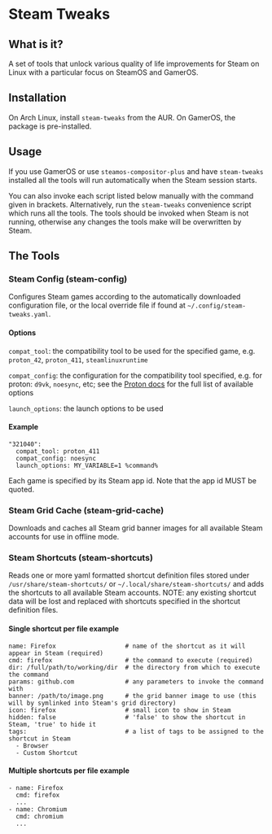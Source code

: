 # Steam Tweaks

## What is it?
A set of tools that unlock various quality of life improvements for Steam on Linux with a particular focus on SteamOS and GamerOS.

## Installation
On Arch Linux, install `steam-tweaks` from the AUR. On GamerOS, the package is pre-installed.

## Usage
If you use GamerOS or use `steamos-compositor-plus` and have `steam-tweaks` installed all the tools will run automatically when the Steam session starts.

You can also invoke each script listed below manually with the command given in brackets. Alternatively, run the `steam-tweaks` convenience script which runs all the tools. The tools should be invoked when Steam is not running, otherwise any changes the tools make will be overwritten by Steam.

## The Tools
### Steam Config (steam-config)
Configures Steam games according to the automatically downloaded configuration file, or the local override file if found at `~/.config/steam-tweaks.yaml`.

#### Options
`compat_tool`: the compatibility tool to be used for the specified game, e.g. `proton_42`, `proton_411`, `steamlinuxruntime`

`compat_config`: the configuration for the compatibility tool specified, e.g. for proton: `d9vk`, `noesync`, etc; see the [Proton docs](https://github.com/ValveSoftware/Proton#runtime-config-options) for the full list of available options

`launch_options`: the launch options to be used

#### Example
```
"321040":
  compat_tool: proton_411
  compat_config: noesync
  launch_options: MY_VARIABLE=1 %command%
```

Each game is specified by its Steam app id. Note that the app id MUST be quoted.

### Steam Grid Cache (steam-grid-cache)
Downloads and caches all Steam grid banner images for all available Steam accounts for use in offline mode.

### Steam Shortcuts (steam-shortcuts)
Reads one or more yaml formatted shortcut definition files stored under `/usr/share/steam-shortcuts/` or `~/.local/share/steam-shortcuts/` and adds the shortcuts to all available Steam accounts.
NOTE: any existing shortcut data will be lost and replaced with shortcuts specified in the shortcut definition files.

#### Single shortcut per file example
```
name: Firefox                   # name of the shortcut as it will appear in Steam (required)
cmd: firefox                    # the command to execute (required)
dir: /full/path/to/working/dir  # the directory from which to execute the command
params: github.com              # any parameters to invoke the command with
banner: /path/to/image.png      # the grid banner image to use (this will by symlinked into Steam's grid directory)
icon: firefox                   # small icon to show in Steam
hidden: false                   # 'false' to show the shortcut in Steam, 'true' to hide it
tags:                           # a list of tags to be assigned to the shortcut in Steam
  - Browser
  - Custom Shortcut
```

#### Multiple shortcuts per file example
```
- name: Firefox
  cmd: firefox
  ...
- name: Chromium
  cmd: chromium
  ...
```
